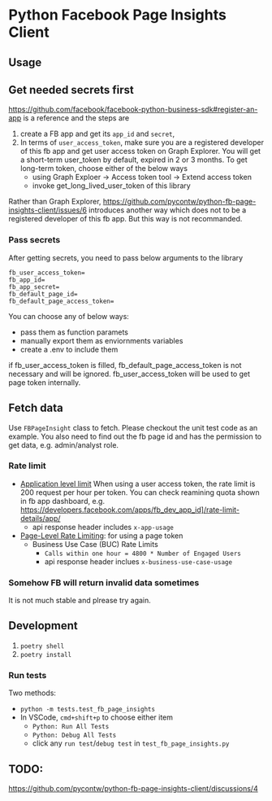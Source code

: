 # Python Facebook Page Insights Client

## Usage

## Get needed secrets first

https://github.com/facebook/facebook-python-business-sdk#register-an-app is a reference and the steps are 
1. create a FB app and get its `app_id` and `secret`, 
2. In terms of `user_access_token`, make sure you are a registered developer of this fb app and get user access token on Graph Explorer. You will get a short-term user_token by default, expired in 2 or 3 months. To get long-term token, choose either of the below ways
    - using Graph Exploer -> Access token tool -> Extend access token
    - invoke get_long_lived_user_token of this library 

Rather than Graph Explorer, https://github.com/pycontw/python-fb-page-insights-client/issues/6 introduces another way which does not to be a registered developer of this fb app. But this way is not recommanded. 

### Pass secrets 

After getting secrets, you need to pass below arguments to the library 

```
fb_user_access_token=
fb_app_id=
fb_app_secret=
fb_default_page_id=
fb_default_page_access_token=
```

You can choose any of below ways:
- pass them as function paramets
- manually export them as enviornments variables
- create a .env to include them

if fb_user_access_token is filled, fb_default_page_access_token is not necessary and will be ignored. fb_user_access_token will be used to get page token internally. 

## Fetch data 

Use `FBPageInsight` class to fetch. Please checkout the unit test code as an example. You also need to find out the fb page id and has the permission to get data, e.g. admin/analyst role.

### Rate limit

- [Application level limit](https://developers.facebook.com/apps/1111808169305965/rate-limit-details/app/) When using a user access token, the rate limit is 200 request per hour per token. You can check reamining quota shown in fb app dashboard, e.g. https://developers.facebook.com/apps/fb_dev_app_id]/rate-limit-details/app/
    - api response header includes `x-app-usage`
- [Page-Level Rate Limiting](https://developers.facebook.com/apps/1111808169305965/rate-limit-details/new_page/): for using a page token 
    - Business Use Case (BUC) Rate Limits
        - `Calls within one hour = 4800 * Number of Engaged Users`
        - api response header inclues `x-business-use-case-usage`

### Somehow FB will return invalid data sometimes 

It is not much stable and plrease try again. 

## Development

1. `poetry shell`
2. `poetry install`


### Run tests

Two methods:

- `python -m tests.test_fb_page_insights`
- In VSCode, `cmd+shift+p` to choose either item
  - `Python: Run All Tests`
  - `Python: Debug All Tests`
  - click any `run test`/`debug test` in `test_fb_page_insights.py`

## TODO:

https://github.com/pycontw/python-fb-page-insights-client/discussions/4
